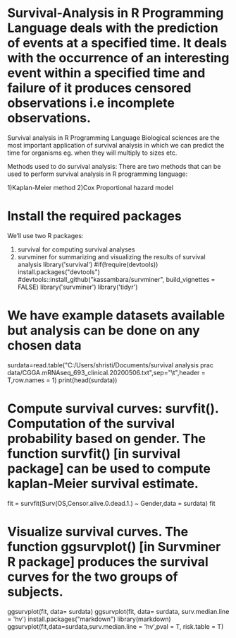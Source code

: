 # Survival-Analysis in R Programming Language deals with the prediction of events at a specified time. It deals with the occurrence of an interesting event within a specified time and failure of it produces censored observations i.e incomplete observations. 

Survival analysis in R Programming Language
Biological sciences are the most important application of survival analysis in which we can predict the time for organisms eg. when they will multiply to sizes etc.

Methods used to do survival analysis: 
There are two methods that can be used to perform survival analysis in R programming language: 

1)Kaplan-Meier method
2)Cox Proportional hazard model

# Install the required packages
We’ll use two R packages:
1) survival for computing survival analyses
2) survminer for summarizing and visualizing the results of survival analysis
library('survival')
#if(!require(devtools)) install.packages("devtools")
#devtools::install_github("kassambara/survminer", build_vignettes = FALSE)
library('survminer')
library('tidyr')

# We have example datasets available but analysis can be done on any chosen data
surdata=read.table("C:/Users/shristi/Documents/survival analysis prac data/CGGA.mRNAseq_693_clinical.20200506.txt",sep="\t",header = T,row.names = 1)
print(head(surdata))

# Compute survival curves: survfit(). Computation of the survival probability based on gender. The function survfit() [in survival package] can be used to compute kaplan-Meier survival estimate. 
fit = survfit(Surv(OS,Censor.alive.0.dead.1.) ~ Gender,data = surdata)
fit

# Visualize survival curves. The function ggsurvplot() [in Survminer R package] produces the survival curves for the two groups of subjects.
ggsurvplot(fit, data= surdata)
ggsurvplot(fit, data= surdata, surv.median.line = 'hv')
install.packages("markdown")
library(markdown)
ggsurvplot(fit,data=surdata,surv.median.line = 'hv',pval = T, risk.table = T)
